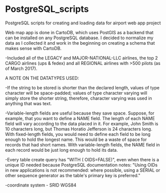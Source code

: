 # PostgreSQL_scripts
PostgreSQL scripts for creating and loading data for airport web app project

Web map app is done in CartoDB, which uses PostGIS as a backend that can be installed on any PostgreSQL database. I decided to normalize my data as I collected it and work in the beginning on creating a schema that makes sense with CartoDB.

-Included all of the LEGACY and MAJOR-NATIONAL-LLC airlines, the top 2 CARGO airlines (ups & fedex) and all REGIONAL airlines with >500 pilots (as of March 2017).

A NOTE ON THE DATATYPES USED:

-If the string to be stored is shorter than the declared length, values of type character will be space-padded; values of type character varying will simply store the shorter string, therefore, character varying was used in anything that was text.

-Variable-length fields are useful because they save space. Suppose, for example, that you want to define a NAME field. The length of each NAME field will vary according to the data placed in it. For example, John Smith is 10 characters long, but Thomas Horatio Jefferson is 24 characters long. With fixed-length fields, you would need to define each field to be long enough to hold the longest name. This would be a waste of space for records that had short names. With variable-length fields, the NAME field in each record would be just long enough to hold its data.

-Every table create query has "WITH ( OIDS=FALSE)", even when there is a unique ID needed because PostgreSQL documentation notes:  "Using OIDs in new applications is not recommended: where possible, using a SERIAL or other sequence generator as the table's primary key is preferred."

-coordinate system - SRID WGS84

